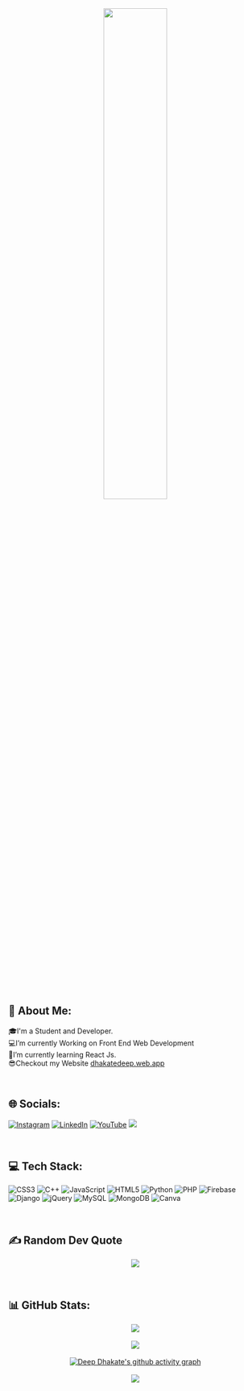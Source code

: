 <div align="center">
<img src="https://rishavanand.github.io/static/images/greetings.gif" align="center" style="width: 50%" />
</div> 


## 💫 About Me:
🎓I'm a Student and Developer.<br>
💻I’m currently Working on Front End Web Development<br>
🚀I’m currently learning React Js.<br>
😎Checkout my Website [dhakatedeep.web.app](https://dhakatedeep.web.app)

<br>

## 🌐 Socials:
[![Instagram](https://img.shields.io/badge/Instagram-%23E4405F.svg?logo=Instagram&logoColor=white)](https://instagram.com/deep__dhakate) [![LinkedIn](https://img.shields.io/badge/LinkedIn-%230077B5.svg?logo=linkedin&logoColor=white)](https://linkedin.com/in/deep-dhakate-6ba5b7214) [![YouTube](https://img.shields.io/badge/YouTube-%23FF0000.svg?logo=YouTube&logoColor=white)](https://youtube.com/@InTruderSecurity) [![](https://visitcount.itsvg.in/api?id=InTruder-Sec&icon=2&color=6)](https://visitcount.itsvg.in)

<br>

## 💻 Tech Stack:
![CSS3](https://img.shields.io/badge/css3-%231572B6.svg?style=flat&logo=css3&logoColor=white) ![C++](https://img.shields.io/badge/c++-%2300599C.svg?style=flat&logo=c%2B%2B&logoColor=white) ![JavaScript](https://img.shields.io/badge/javascript-%23323330.svg?style=flat&logo=javascript&logoColor=%23F7DF1E) ![HTML5](https://img.shields.io/badge/html5-%23E34F26.svg?style=flat&logo=html5&logoColor=white) ![Python](https://img.shields.io/badge/python-3670A0?style=flat&logo=python&logoColor=ffdd54) ![PHP](https://img.shields.io/badge/php-%23777BB4.svg?style=flat&logo=php&logoColor=white) ![Firebase](https://img.shields.io/badge/firebase-%23039BE5.svg?style=flat&logo=firebase) ![Django](https://img.shields.io/badge/django-%23092E20.svg?style=flat&logo=django&logoColor=white) ![jQuery](https://img.shields.io/badge/jquery-%230769AD.svg?style=flat&logo=jquery&logoColor=white) ![MySQL](https://img.shields.io/badge/mysql-%2300f.svg?style=flat&logo=mysql&logoColor=white) ![MongoDB](https://img.shields.io/badge/MongoDB-%234ea94b.svg?style=flat&logo=mongodb&logoColor=white) ![Canva](https://img.shields.io/badge/Canva-%2300C4CC.svg?style=flat&logo=Canva&logoColor=white) 	

<br>

## ✍️ Random Dev Quote

<div align="center">

![](https://quotes-github-readme.vercel.app/api?type=vetical&theme=tokyonight)

</div>
<br>

## 📊 GitHub Stats:

<div align="center">

![](https://github-readme-stats.vercel.app/api?username=InTruder-Sec&theme=midnight-purple&hide_border=false&include_all_commits=true&count_private=false)<br/><br>
![](https://github-readme-streak-stats.herokuapp.com/?user=InTruder-Sec&theme=midnight-purple&hide_border=false)<br/><br>
[![Deep Dhakate's github activity graph](https://github-readme-activity-graph.cyclic.app/graph?username=InTruder-Sec&bg_color=000000&color=9745f5&line=9745f5&point=8318b6&area=true&hide_border=true)](https://github.com/ashutosh00710/github-readme-activity-graph)<br><br>
![](https://github-readme-stats.vercel.app/api/top-langs/?username=InTruder-Sec&theme=midnight-purple&hide_border=false&include_all_commits=true&count_private=false&layout=compact)

</div>










